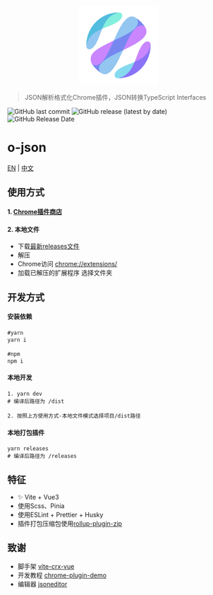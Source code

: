 <p align="center">
  <a href="https://github.com/bojun1995/o-json-crx" target="_blank">
    <img width="180" src="https://github.com/bojun1995/o-json-crx/blob/master/backup/LOGO PNG/o-tools%20%E7%99%BD%E5%BA%95.png" alt="logo">
  </a>
</p>

> JSON解析格式化Chrome插件，JSON转换TypeScript Interfaces

![GitHub last commit](https://img.shields.io/github/last-commit/bojun1995/o-json-crx?style=for-the-badge)
![GitHub release (latest by date)](https://img.shields.io/github/v/release/bojun1995/o-json-crx?style=for-the-badge)
![GitHub Release Date](https://img.shields.io/github/release-date/bojun1995/o-json-crx?style=for-the-badge)

# o-json

[EN](https://github.com/bojun1995/o-json-crx/blob/master/README.md) | [中文](https://github.com/bojun1995/o-json-crx/blob/master/README-CN.md)

## 使用方式

#### 1. [Chrome插件商店](https://chrome.google.com/webstore/detail/o-json/pjgmamaikjfkchcapppciiabhcgihaha)

#### 2. 本地文件

- 下载[最新releases文件](https://github.com/bojun1995/o-json-crx/releases)
- 解压
- Chrome访问 [chrome://extensions/](chrome://extensions/)
- 加载已解压的扩展程序 选择文件夹


## 开发方式
#### 安装依赖
```
#yarn
yarn i

#npm
npm i
```
#### 本地开发
```
1. yarn dev
# 编译后路径为 /dist

2. 按照上方使用方式-本地文件模式选择项目/dist路径
```
#### 本地打包插件
```
yarn releases
# 编译后路径为 /releases
```

## 特征
- ✨ Vite + Vue3
- 使用Scss、Pinia
- 使用ESLint + Prettier + Husky
- 插件打包压缩包使用[rollup-plugin-zip](https://www.npmjs.com/package/rollup-plugin-zip)

## 致谢
- 脚手架 [vite-crx-vue](https://github.com/keyding/vite-crx-vue)
- 开发教程 [chrome-plugin-demo](chrome-plugin-demo)
- 编辑器 [jsoneditor](https://github.com/josdejong/jsoneditor)
